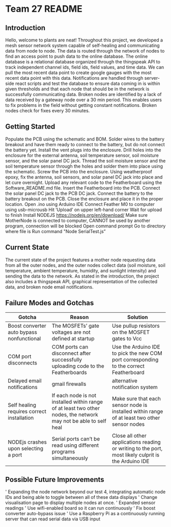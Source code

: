 # Team 27 README
## Introduction
Hello, welcome to plants are neat! Throughout this project, we developed a mesh sensor network system capable of self-healing and communicating data from node to node. The data is routed through the network of nodes to find an access point to push data to the online database. The online database is a relational database organized through the thingspeak API to track independent channel ids, field ids, field values, and time data. We can pull the most recent data point to create google gauges with the most recent data point with this data. Notifications are handled through server-side react scripts and test the database to ensure data coming in is within given thresholds and that each node that should be in the network is successfully communicating data. Broken nodes are identified by a lack of data received by a gateway node over a 30 min period. This enables users to fix problems in the field without getting constant notifications. Broken nodes check for fixes every 30 minutes.

## Getting Started
Populate the PCB using the schematic and BOM.
Solder wires to the battery breakout and have them ready to connect to the battery, but do not connect the battery yet.
Install the vent plugs into the enclosure.
Drill holes into the enclosure for the external antenna, soil temperature sensor, soil moisture sensor, and the solar panel DC jack.
Thread the soil moisture sensor and the soil temperature sensor through the holes and solder them into place using the schematic.
Screw the PCB into the enclosure.
Using weatherproof epoxy, fix the antenna, soil sensors, and solar panel DC jack into place and let cure overnight.
Upload any relevant code to the Featherboard using the Software_README.md file.
Insert the Featherboard into the PCB.
Connect the solar panel DC jack to the PCB DC jack.
Connect the battery to the battery breakout on the PCB.
Close the enclosure and place it in the proper location.
Open .ino using Arduino IDE
Connect Feather M0 to computer using usb-microusb
Hit ‘Upload’ on upper left-hand corner
Wait for upload to finish
Install NODEJS https://nodejs.org/en/download/
Make sure MotherNode is connected to computer, CANNOT be used by another program, connection will be blocked
Open command prompt
Go to directory where file is
Run command "Node SerialTest.js”
## Current State
The current state of the project features a mother node requesting data from all the outer nodes, and the outer nodes collect data (soil moisture, soil temperature, ambient temperature, humidity, and sunlight intensity) and sending the data to the network. As stated in the introduction, the project also includes a thingspeak API, graphical representation of the collected data, and broken node email notifications.
## Failure Modes and Gotchas
| Gotcha  | Reason | Solution |
| ----------- | ----------- | ----------- |
| Boost converter auto bypass nonfunctional | The MOSFETs’ gate voltages are not defined at startup | Use pullup resistors on the MOSFET gates to Vcc |
| COM port disconnects | COM ports can disconnect after successfully uploading code to the Featherboards | Use the Arduino IDE to pick the new COM port corresponding to the correct Featherboard |
| Delayed email notifications | gmail firewalls | alternative notification system |
| Self healing requires correct installation | If each node is not installed within range of at least two other nodes, the network may not be able to self heal | Make sure that each sensor node is installed within range of at least two other sensor nodes |
| NODEjs crashes upon selecting a port | Serial ports can’t be read using different programs simultaneously | Close all other applications reading or writing to the port, most likely culprit is the Arduino IDE | 
## Possible Future Improvements
' Expanding the node network beyond our test 4, integrating automatic node IDs and being able to toggle between all of these data displays
' Change visualisation page to display multiple nodes at once. 
' Expanded sensor readings
' Use wifi-enabled board so it can run continuously
' Fix boost converter auto-bypass issue
' Use a Raspberry Pi as a continuously running server that can read serial data via USB input
